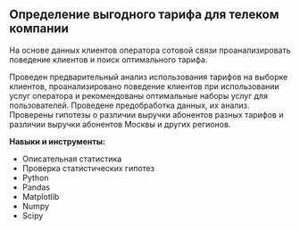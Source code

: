 ## Определение выгодного тарифа для телеком компании

На основе данных клиентов оператора сотовой связи проанализировать поведение клиентов и поиск оптимального тарифа.

Проведен предварительный анализ использования тарифов на выборке клиентов, проанализировано поведение клиентов при использовании услуг
оператора и рекомендованы оптимальные наборы услуг для пользователей. Проведене предобработка данных, их анализ. Проверены гипотезы о 
различии выручки абонентов разных тарифов и различии выручки абонентов Москвы и других регионов.

**Навыки и инструменты:**
* Описательная статистика
* Проверка статистических гипотез
* Python
* Pandas
* Matplotlib
* Numpy
* Scipy
